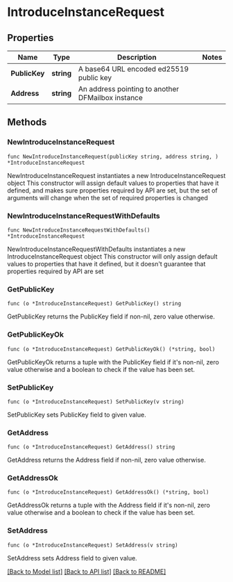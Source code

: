 # IntroduceInstanceRequest

## Properties

Name | Type | Description | Notes
------------ | ------------- | ------------- | -------------
**PublicKey** | **string** | A base64 URL encoded ed25519 public key | 
**Address** | **string** | An address pointing to another DFMailbox instance | 

## Methods

### NewIntroduceInstanceRequest

`func NewIntroduceInstanceRequest(publicKey string, address string, ) *IntroduceInstanceRequest`

NewIntroduceInstanceRequest instantiates a new IntroduceInstanceRequest object
This constructor will assign default values to properties that have it defined,
and makes sure properties required by API are set, but the set of arguments
will change when the set of required properties is changed

### NewIntroduceInstanceRequestWithDefaults

`func NewIntroduceInstanceRequestWithDefaults() *IntroduceInstanceRequest`

NewIntroduceInstanceRequestWithDefaults instantiates a new IntroduceInstanceRequest object
This constructor will only assign default values to properties that have it defined,
but it doesn't guarantee that properties required by API are set

### GetPublicKey

`func (o *IntroduceInstanceRequest) GetPublicKey() string`

GetPublicKey returns the PublicKey field if non-nil, zero value otherwise.

### GetPublicKeyOk

`func (o *IntroduceInstanceRequest) GetPublicKeyOk() (*string, bool)`

GetPublicKeyOk returns a tuple with the PublicKey field if it's non-nil, zero value otherwise
and a boolean to check if the value has been set.

### SetPublicKey

`func (o *IntroduceInstanceRequest) SetPublicKey(v string)`

SetPublicKey sets PublicKey field to given value.


### GetAddress

`func (o *IntroduceInstanceRequest) GetAddress() string`

GetAddress returns the Address field if non-nil, zero value otherwise.

### GetAddressOk

`func (o *IntroduceInstanceRequest) GetAddressOk() (*string, bool)`

GetAddressOk returns a tuple with the Address field if it's non-nil, zero value otherwise
and a boolean to check if the value has been set.

### SetAddress

`func (o *IntroduceInstanceRequest) SetAddress(v string)`

SetAddress sets Address field to given value.



[[Back to Model list]](../README.md#documentation-for-models) [[Back to API list]](../README.md#documentation-for-api-endpoints) [[Back to README]](../README.md)


